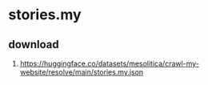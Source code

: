 # stories.my

## download

1. https://huggingface.co/datasets/mesolitica/crawl-my-website/resolve/main/stories.my.json
